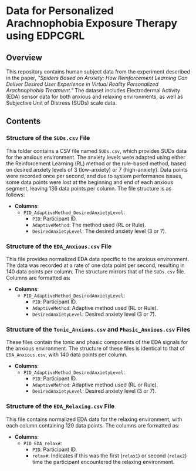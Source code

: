 # Data for Personalized Arachnophobia Exposure Therapy using EDPCGRL

## Overview

This repository contains human subject data from the experiment described in the paper, *"Spiders Based on Anxiety: How Reinforcement Learning Can Deliver Desired User Experience in Virtual Reality Personalized Arachnophobia Treatment."* The dataset includes Electrodermal Activity (EDA) sensor data for both anxious and relaxing environments, as well as Subjective Unit of Distress (SUDs) scale data.

## Contents


### Structure of the `SUDs.csv` File

This folder contains a CSV file named `SUDs.csv`, which provides SUDs data for the anxious environment. The anxiety levels were adapted using either the Reinforcement Learning (RL) method or the rule-based method, based on desired anxiety levels of 3 (low-anxiety) or 7 (high-anxiety). Data points were recorded once per second, and due to system performance issues, some data points were lost at the beginning and end of each anxious segment, leaving 136 data points per column. The file structure is as follows:

- **Columns**:
  - `PID_AdaptiveMethod_DesiredAnxietyLevel`: 
    - `PID`: Participant ID.
    - `AdaptiveMethod`: The method used (RL or Rule).
    - `DesiredAnxietyLevel`: The desired anxiety level (3 or 7).

### Structure of the `EDA_Anxious.csv` File

This file provides normalized EDA data specific to the anxious environment. The data was recorded at a rate of one data point per second, resulting in 140 data points per column. The structure mirrors that of the `SUDs.csv` file. Columns are formatted as:

- **Columns**:
  - `PID_AdaptiveMethod_DesiredAnxietyLevel`:
    - `PID`: Participant ID.
    - `AdaptiveMethod`: Adaptive method used (RL or Rule).
    - `DesiredAnxietyLevel`: Desired anxiety level (3 or 7).

### Structure of the `Tonic_Anxious.csv` and `Phasic_Anxious.csv` Files

These files contain the tonic and phasic components of the EDA signals for the anxious environment. The structure of these files is identical to that of `EDA_Anxious.csv`, with 140 data points per column.

- **Columns**:
  - `PID_AdaptiveMethod_DesiredAnxietyLevel`:
    - `PID`: Participant ID.
    - `AdaptiveMethod`: Adaptive method used (RL or Rule).
    - `DesiredAnxietyLevel`: Desired anxiety level (3 or 7).

### Structure of the `EDA_Relaxing.csv` File

This file contains normalized EDA data for the relaxing environment, with each column containing 120 data points. The columns are formatted as:

- **Columns**:
  - `PID_EDA_relax#`: 
    - `PID`: Participant ID.
    - `relax#`: Indicates if this was the first (`relax1`) or second (`relax2`) time the participant encountered the relaxing environment.
